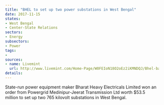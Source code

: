 ```yaml
---
title: "BHEL to set up two power substations in West Bengal"
date: 2017-11-15
states:
- West Bengal
- Center-State Relations
sectors:
- Energy
subsectors:
- Power
tags:
- 
sources:
- name: Livemint
  url: http://www.livemint.com/Home-Page/W0FEIoN18O2oEz2iKMNDQJ/Bhel-bags-Rs350-crore-order-from-Power-Grid.html
details:
---
```


State-run power equipment maker Bharat Heavy Electricals Limited won an order from Powergrid Medinipur-Jeerat Transmission Ltd worth $53.5 million to set up two 765 kilovolt substations in West Bengal.
